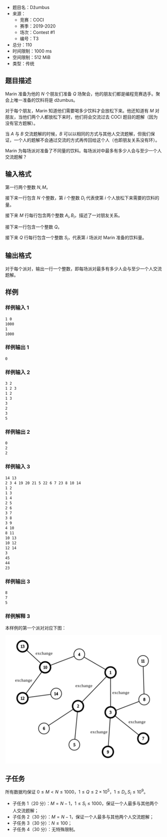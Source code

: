 - 题目名：Džumbus
- 来源：
   - 竞赛：COCI
   - 赛季：2019-2020
   - 场次：Contest #1
   - 编号：T3
- 总分：110
- 时间限制：1000 ms
- 空间限制：512 MiB
- 类型：传统

## 题目描述

Marin 准备为他的 $N$ 个朋友们准备 $Q$ 场聚会，他的朋友们都是编程竞赛选手。聚会上唯一准备的饮料将是 džumbus。

对于每个朋友，Marin 知道他们需要喝多少饮料才会放松下来。他还知道有 $M$ 对朋友，当他们两个人都放松下来时，他们将会交流过去 COCI 题目的题解（因为没有官方题解）。

当 $A$ 与 $B$ 交流题解的时候，$B$ 可以以相同的方式与其他人交流题解，但我们保证，一个人的题解不会通过交流的方式再传回给这个人（也即朋友关系没有环）。

Marin 为每场派对准备了不同量的饮料。每场派对中最多有多少人会与至少一个人交流题解？

## 输入格式

第一行两个整数 $N,M$。

接下来一行包含 $N$ 个整数，第 $i$ 个整数 $D_i$ 代表使第 $i$ 个人放松下来需要的饮料的量。

接下来 $M$ 行每行包含两个整数 $A_i,B_i$，描述了一对朋友关系。

接下来一行包含一个整数 $Q$。

接下来 $Q$ 行每行包含一个整数 $S_i$，代表第 $i$ 场派对 Marin 准备的饮料量。

## 输出格式

对于每个派对，输出一行一个整数，即每场派对最多有多少人会与至少一个人交流题解。

## 样例

### 样例输入 1

```plain
1 0
1000
1
1000
```

### 样例输出 1

```plain
0
```

### 样例输入 2

```plain
3 2
1 2 3
1 2
1 3
3
2
3
5
```

### 样例输出 2

```plain
0
2
2
```

### 样例输入 3

```plain
14 13
2 3 4 19 20 21 5 22 6 7 23 8 10 14
1 2
1 3
1 4
2 5
2 6
3 7
3 8
3 9
4 10
8 11
10 13
10 12
12 14
3
45
44
23
```

### 样例输出 3

```plain
8
7
5
```

### 样例解释 3

本样例的第一个派对对应下图：

![T3.png](./image/T3.png)

## 子任务

所有数据均保证 $0 \leq M < N \leq 1000$，$1 \leq Q \leq 2 \times 10^5$，$1 \leq D_i,S_i \leq 10^9$。

- 子任务 1（20 分）：$M=N-1$，$1 \leq S_i \leq 1000$，保证一个人最多与其他两个人交流题解；
- 子任务 2（30 分）：$M=N-1$，保证一个人最多与其他两个人交流题解；
- 子任务 3（30 分）：$N \leq 100$；
- 子任务 4（30 分）：无特殊限制。